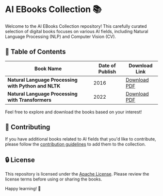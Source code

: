 # AI EBooks Collection 📚

Welcome to the AI EBooks Collection repository! This carefully curated selection of digital books focuses on various AI fields, including Natural Language Processing (NLP) and Computer Vision (CV).

## 📖 Table of Contents

| **Book Name**                              | **Date of Publish** | **Download Link**                                                                                                     |
| ----------------------------------------- | ------------------- | ----------------------------------------------------------------------------------------------------------------------- |
| **Natural Language Processing with Python and NLTK** | 2016 | [Download PDF](https://github.com/Basel-anaya/EBooks/files/14029203/Nitin.Hardeniya.Jacob.Perkins.Deepti.Chopra.Nisheeth.Joshi.Iti.Mathur.-.Natural.Language.Processing_.Python.and.NLTK-Packt.Publishing.2016.pdf) |
| **Natural Language Processing with Transformers** | 2022 | [Download PDF](https://github.com/Basel-anaya/EBooks/files/14040047/natural-language-processing-with-transformers-revised-edition-1098136799-9781098136796-9781098103248_compress.pdf)|

Feel free to explore and download the books based on your interest!

## 🤝 Contributing

If you have additional books related to AI fields that you'd like to contribute, please follow the [contribution guidelines](CONTRIBUTING.md) to add them to the collection.

## 🔒 License

This repository is licensed under the [Apache License](LICENSE). Please review the license terms before using or sharing the books.

Happy learning! 🚀
